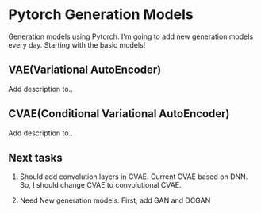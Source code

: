 # Pytorch Generation Models
Generation models using Pytorch.
I'm going to add new generation models every day.
Starting with the basic models!

## VAE(Variational AutoEncoder)

Add description to..

## CVAE(Conditional Variational AutoEncoder)

Add description to..

## Next tasks

1. Should add convolution layers in CVAE.
Current CVAE based on DNN.
So, I should change CVAE to convolutional CVAE.

2. Need New generation models.
First, add GAN and DCGAN
